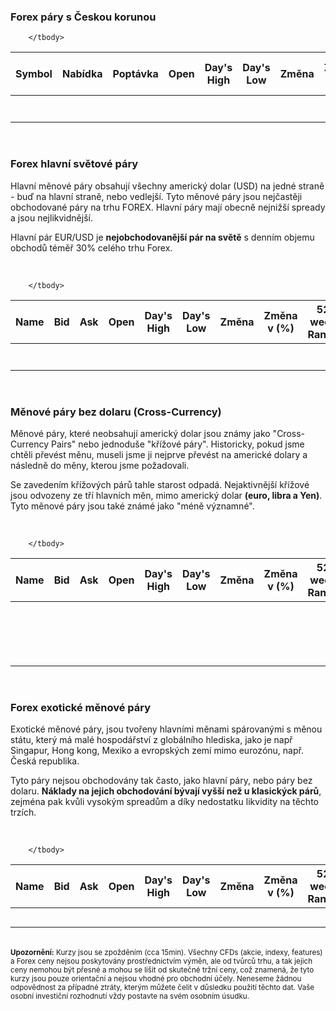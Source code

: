 <h3>Forex páry s Českou korunou</h3>

<div class="smw smw-table smw-basic smw-ct-default smw-visible" data-symbol="EURCZK=X,USDCZK=X,PLNCZK=X,GBPCZK=X,CADCZK=X,HUFCZK=X,CHFCZK=X,HRKCZK=X,CNYCZK=X" data-refresh-frequency="0">
  <table>
     <thead>
      <tr>
              <th class="smw-tablesort smw-Float">Symbol</th>
              <th>Nabídka</th>
              <th>Poptávka</th>
              <th>Open</th>
              <th>Day's High</th>
              <th>Day's Low</th>
              <th>Změna</th>
              <th>Změna v (%)</th>
              <th>52 week Range</th>
            </tr>
    </thead>
    <tbody>
          <tr>
                      <td><a href="forex/eurczk"><span class="smw-market-data-field " data-symbol="EURCZK=X" data-field="n"></span></a></td>
                                <td><span class="smw-market-data-field " data-symbol="EURCZK=X" data-field="b"></span></td>
                                <td><span class="smw-market-data-field " data-symbol="EURCZK=X" data-field="a"></span></td>
                                <td><span class="smw-market-data-field " data-symbol="EURCZK=X" data-field="o"></span></td>
                                <td><span class="smw-market-data-field " data-symbol="EURCZK=X" data-field="h"></span></td>
                                <td><span class="smw-market-data-field " data-symbol="EURCZK=X" data-field="g"></span></td>
                                <td><span class="smw-market-data-field smw-change-indicator" data-symbol="EURCZK=X" data-field="c1"></span></td>
                                <td><span class="smw-market-data-field smw-change-indicator" data-symbol="EURCZK=X" data-field="p2"></span></td>
                                <td><span class="smw-market-data-field " data-symbol="EURCZK=X" data-field="w"></span></td>
                      </tr>
          <tr>
                      <td><a href="forex/usdczk"><span class="smw-market-data-field " data-symbol="USDCZK=X" data-field="n"></span></a></td>
                                <td><span class="smw-market-data-field " data-symbol="USDCZK=X" data-field="b"></span></td>
                                <td><span class="smw-market-data-field " data-symbol="USDCZK=X" data-field="a"></span></td>
                                <td><span class="smw-market-data-field " data-symbol="USDCZK=X" data-field="o"></span></td>
                                <td><span class="smw-market-data-field " data-symbol="USDCZK=X" data-field="h"></span></td>
                                <td><span class="smw-market-data-field " data-symbol="USDCZK=X" data-field="g"></span></td>
                                <td><span class="smw-market-data-field smw-change-indicator" data-symbol="USDCZK=X" data-field="c1"></span></td>
                                <td><span class="smw-market-data-field smw-change-indicator" data-symbol="USDCZK=X" data-field="p2"></span></td>
                                <td><span class="smw-market-data-field " data-symbol="USDCZK=X" data-field="w"></span></td>
                      </tr>
                                <tr>
                      <td><a href="forex/gbpczk"><span class="smw-market-data-field " data-symbol="GBPCZK=X" data-field="n"></span></a></td>
                                <td><span class="smw-market-data-field " data-symbol="GBPCZK=X" data-field="b"></span></td>
                                <td><span class="smw-market-data-field " data-symbol="GBPCZK=X" data-field="a"></span></td>
                                <td><span class="smw-market-data-field " data-symbol="GBPCZK=X" data-field="o"></span></td>
                                <td><span class="smw-market-data-field " data-symbol="GBPCZK=X" data-field="h"></span></td>
                                <td><span class="smw-market-data-field " data-symbol="GBPCZK=X" data-field="g"></span></td>
                                <td><span class="smw-market-data-field smw-change-indicator" data-symbol="GBPCZK=X" data-field="c1"></span></td>
                                <td><span class="smw-market-data-field smw-change-indicator" data-symbol="GBPCZK=X" data-field="p2"></span></td>
                                <td><span class="smw-market-data-field " data-symbol="GBPCZK=X" data-field="w"></span></td>
                      </tr>
                                <tr>
                      <td><a href="forex/plnczk"><span class="smw-market-data-field " data-symbol="PLNCZK=X" data-field="n"></span></a></td>
                                <td><span class="smw-market-data-field " data-symbol="PLNCZK=X" data-field="b"></span></td>
                                <td><span class="smw-market-data-field " data-symbol="PLNCZK=X" data-field="a"></span></td>
                                <td><span class="smw-market-data-field " data-symbol="PLNCZK=X" data-field="o"></span></td>
                                <td><span class="smw-market-data-field " data-symbol="PLNCZK=X" data-field="h"></span></td>
                                <td><span class="smw-market-data-field " data-symbol="PLNCZK=X" data-field="g"></span></td>
                                <td><span class="smw-market-data-field smw-change-indicator" data-symbol="PLNCZK=X" data-field="c1"></span></td>
                                <td><span class="smw-market-data-field smw-change-indicator" data-symbol="PLNCZK=X" data-field="p2"></span></td>
                                <td><span class="smw-market-data-field " data-symbol="PLNCZK=X" data-field="w"></span></td>
                      </tr>
                                                      <tr>
                      <td><a href="forex/cadczk"><span class="smw-market-data-field " data-symbol="CADCZK=X" data-field="n"></span></a></td>
                                <td><span class="smw-market-data-field " data-symbol="CADCZK=X" data-field="b"></span></td>
                                <td><span class="smw-market-data-field " data-symbol="CADCZK=X" data-field="a"></span></td>
                                <td><span class="smw-market-data-field " data-symbol="CADCZK=X" data-field="o"></span></td>
                                <td><span class="smw-market-data-field " data-symbol="CADCZK=X" data-field="h"></span></td>
                                <td><span class="smw-market-data-field " data-symbol="CADCZK=X" data-field="g"></span></td>
                                <td><span class="smw-market-data-field smw-change-indicator" data-symbol="CADCZK=X" data-field="c1"></span></td>
                                <td><span class="smw-market-data-field smw-change-indicator" data-symbol="CADCZK=X" data-field="p2"></span></td>
                                <td><span class="smw-market-data-field " data-symbol="CADCZK=X" data-field="w"></span></td>
                      </tr>
                      <tr>
                      <td><a href="forex/chfczk"><span class="smw-market-data-field " data-symbol="CHFCZK=X" data-field="n"></span></a></td>
                                <td><span class="smw-market-data-field " data-symbol="CHFCZK=X" data-field="b"></span></td>
                                <td><span class="smw-market-data-field " data-symbol="CHFCZK=X" data-field="a"></span></td>
                                <td><span class="smw-market-data-field " data-symbol="CHFCZK=X" data-field="o"></span></td>
                                <td><span class="smw-market-data-field " data-symbol="CHFCZK=X" data-field="h"></span></td>
                                <td><span class="smw-market-data-field " data-symbol="CHFCZK=X" data-field="g"></span></td>
                                <td><span class="smw-market-data-field smw-change-indicator" data-symbol="CHFCZK=X" data-field="c1"></span></td>
                                <td><span class="smw-market-data-field smw-change-indicator" data-symbol="CHFCZK=X" data-field="p2"></span></td>
                                <td><span class="smw-market-data-field " data-symbol="CHFCZK=X" data-field="w"></span></td>
                      </tr>
                       <tr>
                      <td><a href="forex/hufczk"><span class="smw-market-data-field " data-symbol="HUFCZK=X" data-field="n"></span></a></td>
                                <td><span class="smw-market-data-field " data-symbol="HUFCZK=X" data-field="b"></span></td>
                                <td><span class="smw-market-data-field " data-symbol="HUFCZK=X" data-field="a"></span></td>
                                <td><span class="smw-market-data-field " data-symbol="HUFCZK=X" data-field="o"></span></td>
                                <td><span class="smw-market-data-field " data-symbol="HUFCZK=X" data-field="h"></span></td>
                                <td><span class="smw-market-data-field " data-symbol="HUFCZK=X" data-field="g"></span></td>
                                <td><span class="smw-market-data-field smw-change-indicator" data-symbol="HUFCZK=X" data-field="c1"></span></td>
                                <td><span class="smw-market-data-field smw-change-indicator" data-symbol="HUFCZK=X" data-field="p2"></span></td>
                                <td><span class="smw-market-data-field " data-symbol="HUFCZK=X" data-field="w"></span></td>
                      </tr>
                                                                                               

        </tbody>
  </table>
</div>




<br>
 
<h3>Forex hlavní světové páry</h3>

Hlavní měnové páry obsahují všechny americký dolar (USD) na jedné straně - buď na hlavní straně, nebo vedlejší. Tyto měnové páry jsou nejčastěji obchodované páry na trhu FOREX. Hlavní páry mají obecně nejnižší spready a jsou nejlikvidnější. 

Hlavní pár EUR/USD je <b>nejobchodovanější pár na světě</b> s denním objemu obchodů téměř 30% celého trhu Forex.

 <br>

<div class="smw smw-table smw-basic smw-ct-default smw-refreshable" data-symbol="EURUSD=X,GBPUSD=X,USDCAD=X,USDJPY=X,NZDUSD=X,USDCHF=X,AUDUSD=X, " data-refresh-frequency="0">
  <table>
     <thead>
      <tr>
              <th>Name</th>
              <th>Bid</th>
              <th>Ask</th>
              <th>Open</th>
              <th>Day's High</th>
              <th>Day's Low</th>
              <th>Změna</th>
              <th>Změna v (%)</th>
              <th>52 week Range</th>
            </tr>
    </thead>
    <tbody>
          <tr>
                      <td><a href="forex/eurusd"><span class="smw-market-data-field " data-symbol="EURUSD=X" data-field="n"></span></a></td>
                                <td><span class="smw-market-data-field " data-symbol="EURUSD=X" data-field="b"></span></td>
                                <td><span class="smw-market-data-field " data-symbol="EURUSD=X" data-field="a"></span></td>
                                <td><span class="smw-market-data-field " data-symbol="EURUSD=X" data-field="o"></span></td>
                                <td><span class="smw-market-data-field " data-symbol="EURUSD=X" data-field="h"></span></td>
                                <td><span class="smw-market-data-field " data-symbol="EURUSD=X" data-field="g"></span></td>
                                <td><span class="smw-market-data-field smw-change-indicator" data-symbol="EURUSD=X" data-field="c1"></span></td>
                                <td><span class="smw-market-data-field smw-change-indicator" data-symbol="EURUSD=X" data-field="p2"></span></td>
                                <td><span class="smw-market-data-field " data-symbol="EURUSD=X" data-field="w"></span></td>
                      </tr>
                                             <tr> 
                                <td><a href="forex/usdjpy"><span class="smw-market-data-field " data-symbol="USDJPY=X" data-field="n"></span></a></td>
                                <td><span class="smw-market-data-field " data-symbol="USDJPY=X" data-field="b"></span></td>
                                <td><span class="smw-market-data-field " data-symbol="USDJPY=X" data-field="a"></span></td>
                                <td><span class="smw-market-data-field " data-symbol="USDJPY=X" data-field="o"></span></td>
                                <td><span class="smw-market-data-field " data-symbol="USDJPY=X" data-field="h"></span></td>
                                <td><span class="smw-market-data-field " data-symbol="USDJPY=X" data-field="g"></span></td>
                                <td><span class="smw-market-data-field smw-change-indicator" data-symbol="USDJPY=X" data-field="c1"></span></td>
                                <td><span class="smw-market-data-field smw-change-indicator" data-symbol="USDJPY=X" data-field="p2"></span></td>
                                <td><span class="smw-market-data-field " data-symbol="USDJPY=X" data-field="w"></span></td>
                      </tr>
                                                      <tr> 
                                <td><a href="forex/gbpusd"><span class="smw-market-data-field " data-symbol="GBPUSD=X" data-field="n"></span></a></td>
                                <td><span class="smw-market-data-field " data-symbol="GBPUSD=X" data-field="b"></span></td>
                                <td><span class="smw-market-data-field " data-symbol="GBPUSD=X" data-field="a"></span></td>
                                <td><span class="smw-market-data-field " data-symbol="GBPUSD=X" data-field="o"></span></td>
                                <td><span class="smw-market-data-field " data-symbol="GBPUSD=X" data-field="h"></span></td>
                                <td><span class="smw-market-data-field " data-symbol="GBPUSD=X" data-field="g"></span></td>
                                <td><span class="smw-market-data-field smw-change-indicator" data-symbol="GBPUSD=X" data-field="c1"></span></td>
                                <td><span class="smw-market-data-field smw-change-indicator" data-symbol="GBPUSD=X" data-field="p2"></span></td>
                                <td><span class="smw-market-data-field " data-symbol="GBPUSD=X" data-field="w"></span></td>
                      </tr>
                       <tr> 
                                <td><a href="forex/usdcad"><span class="smw-market-data-field " data-symbol="USDCAD=X" data-field="n"></span></a></td>
                                <td><span class="smw-market-data-field " data-symbol="USDCAD=X" data-field="b"></span></td>
                                <td><span class="smw-market-data-field " data-symbol="USDCAD=X" data-field="a"></span></td>
                                <td><span class="smw-market-data-field " data-symbol="USDCAD=X" data-field="o"></span></td>
                                <td><span class="smw-market-data-field " data-symbol="USDCAD=X" data-field="h"></span></td>
                                <td><span class="smw-market-data-field " data-symbol="USDCAD=X" data-field="g"></span></td>
                                <td><span class="smw-market-data-field smw-change-indicator" data-symbol="USDCAD=X" data-field="c1"></span></td>
                                <td><span class="smw-market-data-field smw-change-indicator" data-symbol="USDCAD=X" data-field="p2"></span></td>
                                <td><span class="smw-market-data-field " data-symbol="USDCAD=X" data-field="w"></span></td>
                      </tr>
                      <tr> 
                                <td><a href="forex/usdchf"><span class="smw-market-data-field " data-symbol="USDCHF=X" data-field="n"></span></a></td>
                                <td><span class="smw-market-data-field " data-symbol="USDCHF=X" data-field="b"></span></td>
                                <td><span class="smw-market-data-field " data-symbol="USDCHF=X" data-field="a"></span></td>
                                <td><span class="smw-market-data-field " data-symbol="USDCHF=X" data-field="o"></span></td>
                                <td><span class="smw-market-data-field " data-symbol="USDCHF=X" data-field="h"></span></td>
                                <td><span class="smw-market-data-field " data-symbol="USDCHF=X" data-field="g"></span></td>
                                <td><span class="smw-market-data-field smw-change-indicator" data-symbol="USDCHF=X" data-field="c1"></span></td>
                                <td><span class="smw-market-data-field smw-change-indicator" data-symbol="USDCHF=X" data-field="p2"></span></td>
                                <td><span class="smw-market-data-field " data-symbol="USDCHF=X" data-field="w"></span></td>
                      </tr>
                                                    <tr> 
                                <td><a href="forex/audusd"><span class="smw-market-data-field " data-symbol="AUDUSD=X" data-field="n"></span></a></td>
                                <td><span class="smw-market-data-field " data-symbol="AUDUSD=X" data-field="b"></span></td>
                                <td><span class="smw-market-data-field " data-symbol="AUDUSD=X" data-field="a"></span></td>
                                <td><span class="smw-market-data-field " data-symbol="AUDUSD=X" data-field="o"></span></td>
                                <td><span class="smw-market-data-field " data-symbol="AUDUSD=X" data-field="h"></span></td>
                                <td><span class="smw-market-data-field " data-symbol="AUDUSD=X" data-field="g"></span></td>
                                <td><span class="smw-market-data-field smw-change-indicator" data-symbol="AUDUSD=X" data-field="c1"></span></td>
                                <td><span class="smw-market-data-field smw-change-indicator" data-symbol="AUDUSD=X" data-field="p2"></span></td>
                                <td><span class="smw-market-data-field " data-symbol="AUDUSD=X" data-field="w"></span></td>
                      </tr>
                                                                          <tr> 
                                <td><a href="forex/nzdusd"><span class="smw-market-data-field " data-symbol="NZDUSD=X" data-field="n"></span></a></td>
                                <td><span class="smw-market-data-field " data-symbol="NZDUSD=X" data-field="b"></span></td>
                                <td><span class="smw-market-data-field " data-symbol="NZDUSD=X" data-field="a"></span></td>
                                <td><span class="smw-market-data-field " data-symbol="NZDUSD=X" data-field="o"></span></td>
                                <td><span class="smw-market-data-field " data-symbol="NZDUSD=X" data-field="h"></span></td>
                                <td><span class="smw-market-data-field " data-symbol="NZDUSD=X" data-field="g"></span></td>
                                <td><span class="smw-market-data-field smw-change-indicator" data-symbol="NZDUSD=X" data-field="c1"></span></td>
                                <td><span class="smw-market-data-field smw-change-indicator" data-symbol="NZDUSD=X" data-field="p2"></span></td>
                                <td><span class="smw-market-data-field " data-symbol="AUDUSD=X" data-field="w"></span></td>
                      </tr>

        </tbody>
  </table>
</div>

 <br>

<h3>Měnové páry bez dolaru (Cross-Currency) </h3>

Měnové páry, které neobsahují americký dolar jsou známy jako "Cross-Currency Pairs" nebo jednoduše "křížové páry". Historicky, pokud jsme chtěli převést měnu, museli jsme ji nejprve převést na  americké dolary a následně do měny, kterou jsme požadovali.

Se zavedením křížových párů tahle starost odpadá. Nejaktivnější křížové jsou odvozeny ze tří hlavních měn, mimo americký dolar <b>(euro, libra a Yen)</b>. Tyto měnové páry jsou také známé jako "méně významné".

 <br>



<div class="smw smw-table smw-basic smw-ct-default smw-refreshable" data-symbol="EURJPY=X,EURGBP=X,EURCHF=X,EURCAD=X,EURAUD=X,EURNZD=X,EURCHF=X,GBPJPY=X,GBPCHF=X,GBPJPY=X,GBPAUD=X,GBPNZD=X,CHFJPY=X,CADJPY=X,AUDJPY=X,NZDJPY=X,AUDCAD=X,AUDCHF=X,AUDNZD=X," data-refresh-frequency="0">
  <table>
     <thead>
      <tr>
              <th>Name</th>
              <th>Bid</th>
              <th>Ask</th>
              <th>Open</th>
              <th>Day's High</th>
              <th>Day's Low</th>
              <th>Změna</th>
              <th>Změna v (%)</th>
              <th>52 week Range</th>
            </tr>
    </thead>
    <tbody>
                                                                             <tr> 
                                <td><a href="forex/eurcad"><span class="smw-market-data-field " data-symbol="EURCAD=X" data-field="n"></span></a></td>
                                <td><span class="smw-market-data-field " data-symbol="EURCAD=X" data-field="b"></span></td>
                                <td><span class="smw-market-data-field " data-symbol="EURCAD=X" data-field="a"></span></td>
                                <td><span class="smw-market-data-field " data-symbol="EURCAD=X" data-field="o"></span></td>
                                <td><span class="smw-market-data-field " data-symbol="EURCAD=X" data-field="h"></span></td>
                                <td><span class="smw-market-data-field " data-symbol="EURCAD=X" data-field="g"></span></td>
                                <td><span class="smw-market-data-field smw-change-indicator" data-symbol="EURCAD=X" data-field="c1"></span></td>
                                <td><span class="smw-market-data-field smw-change-indicator" data-symbol="EURCAD=X" data-field="p2"></span></td>
                                <td><span class="smw-market-data-field " data-symbol="EURCAD=X" data-field="w"></span></td>
                      </tr>
                                                                   <tr> 
                                <td><a href="forex/eurjpy"><span class="smw-market-data-field " data-symbol="EURJPY=X" data-field="n"></span></a></td>
                                <td><span class="smw-market-data-field " data-symbol="EURJPY=X" data-field="b"></span></td>
                                <td><span class="smw-market-data-field " data-symbol="EURJPY=X" data-field="a"></span></td>
                                <td><span class="smw-market-data-field " data-symbol="EURJPY=X" data-field="o"></span></td>
                                <td><span class="smw-market-data-field " data-symbol="EURJPY=X" data-field="h"></span></td>
                                <td><span class="smw-market-data-field " data-symbol="EURJPY=X" data-field="g"></span></td>
                                <td><span class="smw-market-data-field smw-change-indicator" data-symbol="EURJPY=X" data-field="c1"></span></td>
                                <td><span class="smw-market-data-field smw-change-indicator" data-symbol="EURJPY=X" data-field="p2"></span></td>
                                <td><span class="smw-market-data-field " data-symbol="EURJPY=X" data-field="w"></span></td>
                      </tr>
                                                                                         <tr> 
                                <td><a href="forex/eurgbp"><span class="smw-market-data-field " data-symbol="EURGBP=X" data-field="n"></span></a></td>
                                <td><span class="smw-market-data-field " data-symbol="EURGBP=X" data-field="b"></span></td>
                                <td><span class="smw-market-data-field " data-symbol="EURGBP=X" data-field="a"></span></td>
                                <td><span class="smw-market-data-field " data-symbol="EURGBP=X" data-field="o"></span></td>
                                <td><span class="smw-market-data-field " data-symbol="EURGBP=X" data-field="h"></span></td>
                                <td><span class="smw-market-data-field " data-symbol="EURGBP=X" data-field="g"></span></td>
                                <td><span class="smw-market-data-field smw-change-indicator" data-symbol="EURGBP=X" data-field="c1"></span></td>
                                <td><span class="smw-market-data-field smw-change-indicator" data-symbol="EURGBP=X" data-field="p2"></span></td>
                                <td><span class="smw-market-data-field " data-symbol="EURGBP=X" data-field="w"></span></td>
                      </tr>
                                                                                                               <tr> 
                                <td><a href="forex/eurgbp"><span class="smw-market-data-field " data-symbol="EURAUD=X" data-field="n"></span></a></td>
                                <td><span class="smw-market-data-field " data-symbol="EURAUD=X" data-field="b"></span></td>
                                <td><span class="smw-market-data-field " data-symbol="EURAUD=X" data-field="a"></span></td>
                                <td><span class="smw-market-data-field " data-symbol="EURAUD=X" data-field="o"></span></td>
                                <td><span class="smw-market-data-field " data-symbol="EURAUD=X" data-field="h"></span></td>
                                <td><span class="smw-market-data-field " data-symbol="EURAUD=X" data-field="g"></span></td>
                                <td><span class="smw-market-data-field smw-change-indicator" data-symbol="EURAUD=X" data-field="c1"></span></td>
                                <td><span class="smw-market-data-field smw-change-indicator" data-symbol="EURAUD=X" data-field="p2"></span></td>
                                <td><span class="smw-market-data-field " data-symbol="EURAUD=X" data-field="w"></span></td>
                      </tr> 
                                  <tr> 
                                <td><a href="forex/eurnzd"><span class="smw-market-data-field " data-symbol="EURNZD=X" data-field="n"></span></a></td>
                                <td><span class="smw-market-data-field " data-symbol="EURNZD=X" data-field="b"></span></td>
                                <td><span class="smw-market-data-field " data-symbol="EURNZD=X" data-field="a"></span></td>
                                <td><span class="smw-market-data-field " data-symbol="EURNZD=X" data-field="o"></span></td>
                                <td><span class="smw-market-data-field " data-symbol="EURNZD=X" data-field="h"></span></td>
                                <td><span class="smw-market-data-field " data-symbol="EURNZD=X" data-field="g"></span></td>
                                <td><span class="smw-market-data-field smw-change-indicator" data-symbol="EURNZD=X" data-field="c1"></span></td>
                                <td><span class="smw-market-data-field smw-change-indicator" data-symbol="EURNZD=X" data-field="p2"></span></td>
                                <td><span class="smw-market-data-field " data-symbol="EURNZD=X" data-field="w"></span></td>
                      </tr> 
                                                        <tr> 
                                <td><a href="forex/eurchf"><span class="smw-market-data-field " data-symbol="EURCHF=X" data-field="n"></span></a></td>
                                <td><span class="smw-market-data-field " data-symbol="EURCHF=X" data-field="b"></span></td>
                                <td><span class="smw-market-data-field " data-symbol="EURCHF=X" data-field="a"></span></td>
                                <td><span class="smw-market-data-field " data-symbol="EURCHF=X" data-field="o"></span></td>
                                <td><span class="smw-market-data-field " data-symbol="EURCHF=X" data-field="h"></span></td>
                                <td><span class="smw-market-data-field " data-symbol="EURCHF=X" data-field="g"></span></td>
                                <td><span class="smw-market-data-field smw-change-indicator" data-symbol="EURCHF=X" data-field="c1"></span></td>
                                <td><span class="smw-market-data-field smw-change-indicator" data-symbol="EURCHF=X" data-field="p2"></span></td>
                                <td><span class="smw-market-data-field " data-symbol="EURCHF=X" data-field="w"></span></td>
                      </tr> 
                                                      <tr> 
                                <td><a href="forex/gbpjpy"><span class="smw-market-data-field " data-symbol="GBPJPY=X" data-field="n"></span></a></td>
                                <td><span class="smw-market-data-field " data-symbol="GBPJPY=X" data-field="b"></span></td>
                                <td><span class="smw-market-data-field " data-symbol="GBPJPY=X" data-field="a"></span></td>
                                <td><span class="smw-market-data-field " data-symbol="GBPJPY=X" data-field="o"></span></td>
                                <td><span class="smw-market-data-field " data-symbol="GBPJPY=X" data-field="h"></span></td>
                                <td><span class="smw-market-data-field " data-symbol="GBPJPY=X" data-field="g"></span></td>
                                <td><span class="smw-market-data-field smw-change-indicator" data-symbol="GBPJPY=X" data-field="c1"></span></td>
                                <td><span class="smw-market-data-field smw-change-indicator" data-symbol="GBPJPY=X" data-field="p2"></span></td>
                                <td><span class="smw-market-data-field " data-symbol="GBPJPY=X" data-field="w"></span></td>
                      </tr>                          
                                                      <tr> 
                                <td><a href="forex/gbpaud"><span class="smw-market-data-field " data-symbol="GBPAUD=X" data-field="n"></span></a></td>
                                <td><span class="smw-market-data-field " data-symbol="GBPAUD=X" data-field="b"></span></td>
                                <td><span class="smw-market-data-field " data-symbol="GBPAUD=X" data-field="a"></span></td>
                                <td><span class="smw-market-data-field " data-symbol="GBPAUD=X" data-field="o"></span></td>
                                <td><span class="smw-market-data-field " data-symbol="GBPAUD=X" data-field="h"></span></td>
                                <td><span class="smw-market-data-field " data-symbol="GBPAUD=X" data-field="g"></span></td>
                                <td><span class="smw-market-data-field smw-change-indicator" data-symbol="GBPAUD=X" data-field="c1"></span></td>
                                <td><span class="smw-market-data-field smw-change-indicator" data-symbol="GBPAUD=X" data-field="p2"></span></td>
                                <td><span class="smw-market-data-field " data-symbol="GBPAUD=X" data-field="w"></span></td>
                      </tr>    
                                                                            <tr> 
                                <td><a href="forex/gbpchf"><span class="smw-market-data-field " data-symbol="GBPCHF=X" data-field="n"></span></a></td>
                                <td><span class="smw-market-data-field " data-symbol="GBPCHF=X" data-field="b"></span></td>
                                <td><span class="smw-market-data-field " data-symbol="GBPCHF=X" data-field="a"></span></td>
                                <td><span class="smw-market-data-field " data-symbol="GBPCHF=X" data-field="o"></span></td>
                                <td><span class="smw-market-data-field " data-symbol="GBPCHF=X" data-field="h"></span></td>
                                <td><span class="smw-market-data-field " data-symbol="GBPCHF=X" data-field="g"></span></td>
                                <td><span class="smw-market-data-field smw-change-indicator" data-symbol="GBPCHF=X" data-field="c1"></span></td>
                                <td><span class="smw-market-data-field smw-change-indicator" data-symbol="GBPCHF=X" data-field="p2"></span></td>
                                <td><span class="smw-market-data-field " data-symbol="GBPCHF=X" data-field="w"></span></td>
                      </tr>   
                                                                                                  <tr> 
                                <td><a href="forex/gbpnzd"><span class="smw-market-data-field " data-symbol="GBPNZD=X" data-field="n"></span></a></td>
                                <td><span class="smw-market-data-field " data-symbol="GBPNZD=X" data-field="b"></span></td>
                                <td><span class="smw-market-data-field " data-symbol="GBPNZD=X" data-field="a"></span></td>
                                <td><span class="smw-market-data-field " data-symbol="GBPNZD=X" data-field="o"></span></td>
                                <td><span class="smw-market-data-field " data-symbol="GBPNZD=X" data-field="h"></span></td>
                                <td><span class="smw-market-data-field " data-symbol="GBPNZD=X" data-field="g"></span></td>
                                <td><span class="smw-market-data-field smw-change-indicator" data-symbol="GBPNZD=X" data-field="c1"></span></td>
                                <td><span class="smw-market-data-field smw-change-indicator" data-symbol="GBPNZD=X" data-field="p2"></span></td>
                                <td><span class="smw-market-data-field " data-symbol="GBPCHF=X" data-field="w"></span></td>
                      </tr>               

<tr> 
                                <td><a href="forex/chfjpy"><span class="smw-market-data-field " data-symbol="CHFJPY=X" data-field="n"></span></a></td>
                                <td><span class="smw-market-data-field " data-symbol="CHFJPY=X" data-field="b"></span></td>
                                <td><span class="smw-market-data-field " data-symbol="CHFJPY=X" data-field="a"></span></td>
                                <td><span class="smw-market-data-field " data-symbol="CHFJPY=X" data-field="o"></span></td>
                                <td><span class="smw-market-data-field " data-symbol="CHFJPY=X" data-field="h"></span></td>
                                <td><span class="smw-market-data-field " data-symbol="CHFJPY=X" data-field="g"></span></td>
                                <td><span class="smw-market-data-field smw-change-indicator" data-symbol="CHFJPY=X" data-field="c1"></span></td>
                                <td><span class="smw-market-data-field smw-change-indicator" data-symbol="CHFJPY=X" data-field="p2"></span></td>
                                <td><span class="smw-market-data-field " data-symbol="CHFJPY=X" data-field="w"></span></td>
                      </tr>
                      <tr> 
                                <td><a href="forex/cadjpy"><span class="smw-market-data-field " data-symbol="CADJPY=X" data-field="n"></span></a></td>
                                <td><span class="smw-market-data-field " data-symbol="CADJPY=X" data-field="b"></span></td>
                                <td><span class="smw-market-data-field " data-symbol="CADJPY=X" data-field="a"></span></td>
                                <td><span class="smw-market-data-field " data-symbol="CADJPY=X" data-field="o"></span></td>
                                <td><span class="smw-market-data-field " data-symbol="CADJPY=X" data-field="h"></span></td>
                                <td><span class="smw-market-data-field " data-symbol="CADJPY=X" data-field="g"></span></td>
                                <td><span class="smw-market-data-field smw-change-indicator" data-symbol="CADJPY=X" data-field="c1"></span></td>
                                <td><span class="smw-market-data-field smw-change-indicator" data-symbol="CADJPY=X" data-field="p2"></span></td>
                                <td><span class="smw-market-data-field " data-symbol="CADJPY=X" data-field="w"></span></td>
                      </tr>   
                                            <tr> 
                                <td><a href="forex/audjpy"><span class="smw-market-data-field " data-symbol="AUDJPY=X" data-field="n"></span></a></td>
                                <td><span class="smw-market-data-field " data-symbol="AUDJPY=X" data-field="b"></span></td>
                                <td><span class="smw-market-data-field " data-symbol="AUDJPY=X" data-field="a"></span></td>
                                <td><span class="smw-market-data-field " data-symbol="AUDJPY=X" data-field="o"></span></td>
                                <td><span class="smw-market-data-field " data-symbol="AUDJPY=X" data-field="h"></span></td>
                                <td><span class="smw-market-data-field " data-symbol="AUDJPY=X" data-field="g"></span></td>
                                <td><span class="smw-market-data-field smw-change-indicator" data-symbol="AUDJPY=X" data-field="c1"></span></td>
                                <td><span class="smw-market-data-field smw-change-indicator" data-symbol="AUDJPY=X" data-field="p2"></span></td>
                                <td><span class="smw-market-data-field " data-symbol="AUDJPY=X" data-field="w"></span></td>
                      </tr>     
                                                                  <tr> 
                                <td><a href="forex/nzdjpy"><span class="smw-market-data-field " data-symbol="NZDJPY=X" data-field="n"></span></a></td>
                                <td><span class="smw-market-data-field " data-symbol="NZDJPY=X" data-field="b"></span></td>
                                <td><span class="smw-market-data-field " data-symbol="NZDJPY=X" data-field="a"></span></td>
                                <td><span class="smw-market-data-field " data-symbol="NZDJPY=X" data-field="o"></span></td>
                                <td><span class="smw-market-data-field " data-symbol="NZDJPY=X" data-field="h"></span></td>
                                <td><span class="smw-market-data-field " data-symbol="NZDJPY=X" data-field="g"></span></td>
                                <td><span class="smw-market-data-field smw-change-indicator" data-symbol="NZDJPY=X" data-field="c1"></span></td>
                                <td><span class="smw-market-data-field smw-change-indicator" data-symbol="NZDJPY=X" data-field="p2"></span></td>
                                <td><span class="smw-market-data-field " data-symbol="NZDJPY=X" data-field="w"></span></td>
                      </tr>     
                                                                                        <tr> 
                                <td><a href="forex/audcad"><span class="smw-market-data-field " data-symbol="AUDCAD=X" data-field="n"></span></a></td>
                                <td><span class="smw-market-data-field " data-symbol="AUDCAD=X" data-field="b"></span></td>
                                <td><span class="smw-market-data-field " data-symbol="AUDCAD=X" data-field="a"></span></td>
                                <td><span class="smw-market-data-field " data-symbol="AUDCAD=X" data-field="o"></span></td>
                                <td><span class="smw-market-data-field " data-symbol="AUDCAD=X" data-field="h"></span></td>
                                <td><span class="smw-market-data-field " data-symbol="AUDCAD=X" data-field="g"></span></td>
                                <td><span class="smw-market-data-field smw-change-indicator" data-symbol="AUDCAD=X" data-field="c1"></span></td>
                                <td><span class="smw-market-data-field smw-change-indicator" data-symbol="AUDCAD=X" data-field="p2"></span></td>
                                <td><span class="smw-market-data-field " data-symbol="AUDCAD=X" data-field="w"></span></td>
                      </tr>   
                                                                                                              <tr> 
                                <td><a href="forex/audchf"><span class="smw-market-data-field " data-symbol="AUDCHF=X" data-field="n"></span></a></td>
                                <td><span class="smw-market-data-field " data-symbol="AUDCHF=X" data-field="b"></span></td>
                                <td><span class="smw-market-data-field " data-symbol="AUDCHF=X" data-field="a"></span></td>
                                <td><span class="smw-market-data-field " data-symbol="AUDCHF=X" data-field="o"></span></td>
                                <td><span class="smw-market-data-field " data-symbol="AUDCHF=X" data-field="h"></span></td>
                                <td><span class="smw-market-data-field " data-symbol="AUDCHF=X" data-field="g"></span></td>
                                <td><span class="smw-market-data-field smw-change-indicator" data-symbol="AUDCHF=X" data-field="c1"></span></td>
                                <td><span class="smw-market-data-field smw-change-indicator" data-symbol="AUDCHF=X" data-field="p2"></span></td>
                                <td><span class="smw-market-data-field " data-symbol="AUDCHF=X" data-field="w"></span></td>
                      </tr>   
                                 <tr> 
                                <td><a href="forex/audnzd"><span class="smw-market-data-field " data-symbol="AUDNZD=X" data-field="n"></span></a></td>
                                <td><span class="smw-market-data-field " data-symbol="AUDNZD=X" data-field="b"></span></td>
                                <td><span class="smw-market-data-field " data-symbol="AUDNZD=X" data-field="a"></span></td>
                                <td><span class="smw-market-data-field " data-symbol="AUDNZD=X" data-field="o"></span></td>
                                <td><span class="smw-market-data-field " data-symbol="AUDNZD=X" data-field="h"></span></td>
                                <td><span class="smw-market-data-field " data-symbol="AUDNZD=X" data-field="g"></span></td>
                                <td><span class="smw-market-data-field smw-change-indicator" data-symbol="AUDNZD=X" data-field="c1"></span></td>
                                <td><span class="smw-market-data-field smw-change-indicator" data-symbol="AUDNZD=X" data-field="p2"></span></td>
                                <td><span class="smw-market-data-field " data-symbol="AUDNZD=X" data-field="w"></span></td>
                      </tr>   


 
          

        </tbody>
  </table>
</div>

<br>  

<h3>Forex exotické měnové páry</h3>

Exotické měnové páry, jsou tvořeny hlavními měnami spárovanými s měnou státu, který má malé hospodářství z globálního hlediska, jako je např Singapur, Hong kong, Mexiko a evropských zemí mimo eurozónu, např. Česká republika.

Tyto páry nejsou obchodovány tak často, jako hlavní páry, nebo páry bez dolaru. <b>Náklady na jejich obchodování bývají vyšší než u klasickýck párů</b>, zejména pak kvůli vysokým spreadům a díky nedostatku likvidity na těchto trzích.

<br> 

<div class="smw smw-table smw-basic smw-ct-default smw-refreshable" data-symbol="USDTRY=X,EURTRY=X, USDMXN=X,USDZAR=X,USDBRL=X" data-refresh-frequency="0">
  <table>
     <thead>
      <tr>
              <th>Name</th>
              <th>Bid</th>
              <th>Ask</th>
              <th>Open</th>
              <th>Day's High</th>
              <th>Day's Low</th>
              <th>Změna</th>
              <th>Změna v (%)</th>
              <th>52 week Range</th>
            </tr>
    </thead>
    <tbody>
          <tr>
                      <td><a href="forex/usdtry"><span class="smw-market-data-field " data-symbol="USDTRY=X" data-field="n"></span></a></td>
                                <td><span class="smw-market-data-field " data-symbol="USDTRY=X" data-field="b"></span></td>
                                <td><span class="smw-market-data-field " data-symbol="USDTRY=X" data-field="a"></span></td>
                                <td><span class="smw-market-data-field " data-symbol="USDTRY=X" data-field="o"></span></td>
                                <td><span class="smw-market-data-field " data-symbol="USDTRY=X" data-field="h"></span></td>
                                <td><span class="smw-market-data-field " data-symbol="USDTRY=X" data-field="g"></span></td>
                                <td><span class="smw-market-data-field smw-change-indicator" data-symbol="USDTRY=X" data-field="c1"></span></td>
                                <td><span class="smw-market-data-field smw-change-indicator" data-symbol="USDTRY=X" data-field="p2"></span></td>
                                <td><span class="smw-market-data-field " data-symbol="USDTRY=X" data-field="w"></span></td>
                      </tr>
                                <tr>
                      <td><a href="forex/eurtry"><span class="smw-market-data-field " data-symbol="EURTRY=X" data-field="n"></span></a></td>
                                <td><span class="smw-market-data-field " data-symbol="EURTRY=X" data-field="b"></span></td>
                                <td><span class="smw-market-data-field " data-symbol="EURTRY=X" data-field="a"></span></td>
                                <td><span class="smw-market-data-field " data-symbol="EURTRY=X" data-field="o"></span></td>
                                <td><span class="smw-market-data-field " data-symbol="EURTRY=X" data-field="h"></span></td>
                                <td><span class="smw-market-data-field " data-symbol="EURTRY=X" data-field="g"></span></td>
                                <td><span class="smw-market-data-field smw-change-indicator" data-symbol="EURTRY=X" data-field="c1"></span></td>
                                <td><span class="smw-market-data-field smw-change-indicator" data-symbol="EURTRY=X" data-field="p2"></span></td>
                                <td><span class="smw-market-data-field " data-symbol="EURTRY=X" data-field="w"></span></td>
                      </tr>
                                                      <tr>
                      <td><a href="forex/usdzar"><span class="smw-market-data-field " data-symbol="USDZAR=X" data-field="n"></span></a></td>
                                <td><span class="smw-market-data-field " data-symbol="USDZAR=X" data-field="b"></span></td>
                                <td><span class="smw-market-data-field " data-symbol="USDZAR=X" data-field="a"></span></td>
                                <td><span class="smw-market-data-field " data-symbol="USDZAR=X" data-field="o"></span></td>
                                <td><span class="smw-market-data-field " data-symbol="USDZAR=X" data-field="h"></span></td>
                                <td><span class="smw-market-data-field " data-symbol="USDZAR=X" data-field="g"></span></td>
                                <td><span class="smw-market-data-field smw-change-indicator" data-symbol="USDZAR=X" data-field="c1"></span></td>
                                <td><span class="smw-market-data-field smw-change-indicator" data-symbol="USDZAR=X" data-field="p2"></span></td>
                                <td><span class="smw-market-data-field " data-symbol="USDZAR=X" data-field="w"></span></td>
                      </tr>
                                                                            <tr>
                      <td><a href="forex/usdmxn"><span class="smw-market-data-field " data-symbol="USDMXN=X" data-field="n"></span></a></td>
                                <td><span class="smw-market-data-field " data-symbol="USDMXN=X" data-field="b"></span></td>
                                <td><span class="smw-market-data-field " data-symbol="USDMXN=X" data-field="a"></span></td>
                                <td><span class="smw-market-data-field " data-symbol="USDMXN=X" data-field="o"></span></td>
                                <td><span class="smw-market-data-field " data-symbol="USDMXN=X" data-field="h"></span></td>
                                <td><span class="smw-market-data-field " data-symbol="USDMXN=X" data-field="g"></span></td>
                                <td><span class="smw-market-data-field smw-change-indicator" data-symbol="USDMXN=X" data-field="c1"></span></td>
                                <td><span class="smw-market-data-field smw-change-indicator" data-symbol="USDMXN=X" data-field="p2"></span></td>
                                <td><span class="smw-market-data-field " data-symbol="USDMXN=X" data-field="w"></span></td>
                      </tr>
                                                                            <tr>
                      <td><a href="forex/usdbrl"><span class="smw-market-data-field " data-symbol="USDBRL=X" data-field="n"></span></a></td>
                                <td><span class="smw-market-data-field " data-symbol="USDBRL=X" data-field="b"></span></td>
                                <td><span class="smw-market-data-field " data-symbol="USDBRL=X" data-field="a"></span></td>
                                <td><span class="smw-market-data-field " data-symbol="USDBRL=X" data-field="o"></span></td>
                                <td><span class="smw-market-data-field " data-symbol="USDBRL=X" data-field="h"></span></td>
                                <td><span class="smw-market-data-field " data-symbol="USDBRL=X" data-field="g"></span></td>
                                <td><span class="smw-market-data-field smw-change-indicator" data-symbol="USDBRL=X" data-field="c1"></span></td>
                                <td><span class="smw-market-data-field smw-change-indicator" data-symbol="USDBRL=X" data-field="p2"></span></td>
                                <td><span class="smw-market-data-field " data-symbol="USDBRL=X" data-field="w"></span></td>
                      </tr>



        </tbody>
  </table>
</div>

<br>

<div class="alert">
    <small>
        <strong>Upozornění:</strong>
        Kurzy jsou se zpožděním (cca 15min). Všechny CFDs (akcie, indexy, features) a Forex ceny nejsou poskytovány prostřednictvím výměn, ale od tvůrců trhu, a tak jejich ceny nemohou být přesné a mohou se lišit od skutečné tržní ceny, což znamená, že tyto kurzy jsou pouze orientační a nejsou vhodné pro obchodní účely. Neneseme žádnou odpovědnost za případné ztráty, kterým můžete čelit v důsledku použití těchto dat. Vaše osobní investiční rozhodnutí vždy postavte na svém osobním úsudku.
    </small>
</div>



